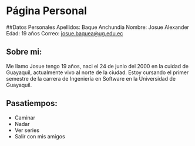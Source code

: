 
# Página Personal
##Datos Personales
Apellidos: Baque Anchundia
Nombre: Josue Alexander
Edad: 19 años
Correo: josue.baquea@ug.edu.ec
## Sobre mi:
Me llamo Josue tengo 19 años, naci el 24 de junio del 2000 en la cuidad de Guayaquil, actualmente vivo al norte de la ciudad.
Estoy cursando el primer semestre de la carrera de Ingeniería en Software en la Universidad de Guayaquil.
## Pasatiempos:
- Caminar 
- Nadar
- Ver series
- Salir con mis amigos
